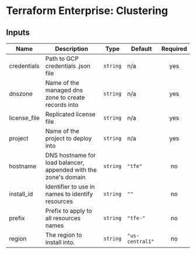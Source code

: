 # Terraform Enterprise: Clustering

## Inputs

| Name | Description | Type | Default | Required |
|------|-------------|------|---------|:-----:|
| credentials | Path to GCP credentials .json file | `string` | n/a | yes |
| dnszone | Name of the managed dns zone to create records into | `string` | n/a | yes |
| license\_file | Replicated license file | `string` | n/a | yes |
| project | Name of the project to deploy into | `string` | n/a | yes |
| hostname | DNS hostname for load balancer, appended with the zone's domain | `string` | `"tfe"` | no |
| install\_id | Identifier to use in names to identify resources | `string` | `""` | no |
| prefix | Prefix to apply to all resources names | `string` | `"tfe-"` | no |
| region | The region to install into. | `string` | `"us-central1"` | no |

